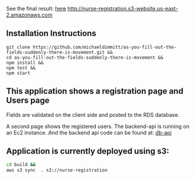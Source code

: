 See the final result: [here](http://nurse-registration.s3-website.us-east-2.amazonaws.com)
http://nurse-registration.s3-website.us-east-2.amazonaws.com

## Installation Instructions

```
git clone https://github.com/michaeldimmitt/as-you-fill-out-the-fields-suddenly-there-is-movement.git &&
cd as-you-fill-out-the-fields-suddenly-there-is-movement &&
npm install &&
npm test &&
npm start
```

## This application shows a registration page and Users page
Fields are validated on the client side and posted to the RDS database.

A second page shows the registered users.
The backend-api is running on an Ec2 instance. And the backend api code can be found at: [db-api](https://github.com/MichaelDimmitt/db-api)


<!--
## Axios network requests contact and AWS Postgres Relational Database Service(RDS)
Rds information is stored in a config file ignored by this project.
<br/>An example config file can be found at .example.config.rds
<br/>Change the key to your RDS instance after copying the file to the correct location:
```bash
cp .example.rds.url.config.js src/rds.url.config.js;
```
## Application not currently deployed with surge
```bash
  npm run build &&
  cd $(pwd)/build &&
  cp index.html 404.html &&
  surge $(pwd) nurse-registration.surge.sh &&
  cd ..;
```
-->

## Application is currently deployed using s3:
```bash
cd build && 
aws s3 sync  . s3://nurse-registration
```
